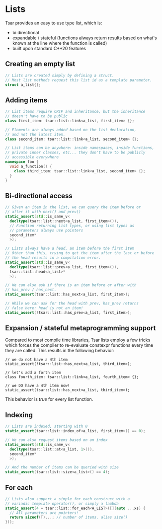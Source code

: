 Lists
====

Tsar provides an easy to use type list, which is:

* bi directional
* expandable / stateful (functions always return results based on what's known at the line where the function is called)
* built upon standard C++20 features

Creating an empty list
---

```cpp
// Lists are created simply by defining a struct.
// Most list methods request this list id as a template parameter.
struct a_list{};
```

Adding items
---

```cpp
// List items require CRTP and inheritance, but the inheritance
// doesn't have to be public
class first_item: tsar::list::link<a_list, first_item> {};

// Elements are always added based on the list declaration,
// and not the latest item.
class second_item: tsar::list::link<a_list, second_item> {};

// List items can be anywhere: inside namespaces, inside functions,
// private inner classes, etc... they don't have to be publicly
// accessible everywhere
namespace foo {
  void a_function() {
    class third_item: tsar::list::link<a_list, second_item> {};
  }
}
```

Bi-directional access
---

```cpp
// Given an item in the list, we can query the item before or
// after it with next() and prev()
static_assert(std::is_same_v<
  decltype(tsar::list::next<a_list, first_item>()),
  // Function returning list types, or using list types as
  // parameters always use pointers
  second_item*
  >);

// Lists always have a head, an item before the first item
// Other than this, trying to get the item after the last or before
// the head results in a compilation error.
static_assert(std::is_same_v<
  decltype(tsar::list::prev<a_list, first_item>()),
  tsar::list::head<a_list>*
  >);

// We can also ask if there is an item before or after with
// has_prev / has_next. 
static_assert(tsar::list::has_next<a_list, first_item>);

// While we can ask for the head with prev, has_prev returns
// false here: head is not an item!
static_assert(!tsar::list::has_prev<a_list, first_item>);
```

Expansion / stateful metaprogramming support
---

Compared to most compile time libraries, Tsar lists employ a few tricks which forces the compiler to re-evaluate constexpr functions every time they are called.
This results in the following behavior:

```
// we do not have a 4th item
static_assert(!tsar::list::has_next<a_list, third_item>);

// let's add a forth item
class fourth_item: tsar::list::link<a_list, fourth_item> {};

// we DO have a 4th item now!
static_assert(tsar::list::has_next<a_list, third_item>);
```

This behavior is *true* for every list function.

Indexing
---

```cpp
// Lists are indexed, starting with 0
static_assert(tsar::list::index_of<a_list, first_item>() == 0);

// We can also request items based on an index
static_assert(std::is_same_v<
  decltype(tsar::list::at<a_list, 1>()),
  second_item*
  >);

// And the number of items can be queried with size
static_assert(tsar::list::size<a_list>() == 4);
```

For each
---

```cpp
// Lists also support a simple for each construct with a
// variadic template operator(), or simply a lambda
static_assert(4 = tsar::list::for_each<A_LIST>([](auto ...xs) {
  // All parameters are pointers!
  return sizeof(T)...; // number of items, alias size()
}));
```

